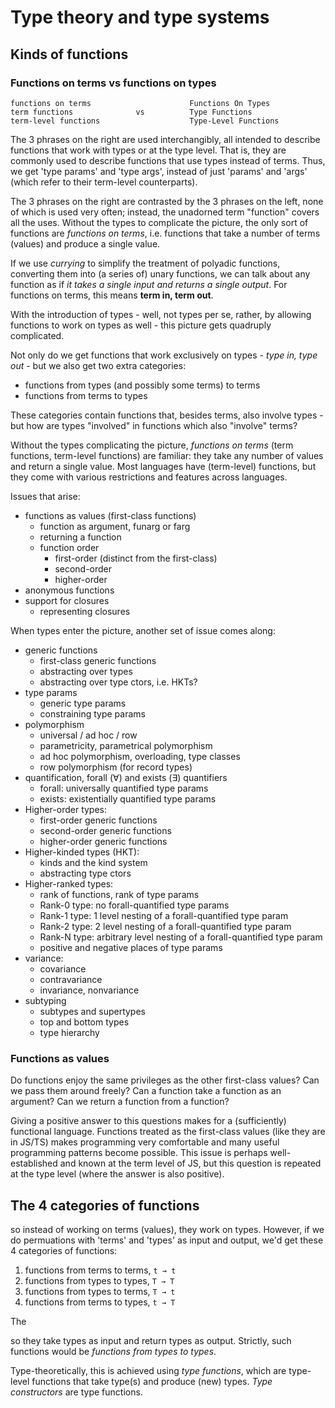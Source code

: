# Type theory and type systems

## Kinds of functions

### Functions on terms vs functions on types

```
functions on terms                      Functions On Types
term functions              vs          Type Functions
term-level functions                    Type-Level Functions
```

The 3 phrases on the right are used interchangibly, all intended to describe functions that work with types or at the type level. That is, they are commonly used to describe functions that use types instead of terms. Thus, we get 'type params' and 'type args', instead of just 'params' and 'args' (which refer to their term-level counterparts).

The 3 phrases on the right are contrasted by the 3 phrases on the left, none of which is used very often; instead, the unadorned term "function" covers all the uses. Without the types to complicate the picture, the only sort of functions are *functions on terms*, i.e. functions that take a number of terms (values) and produce a single value.

If we use *currying* to simplify the treatment of polyadic functions, converting them into (a series of) unary functions, we can talk about any function as if *it takes a single input and returns a single output*. For functions on terms, this means **term in, term out**.

With the introduction of types - well, not types per se, rather, by allowing functions to work on types as well - this picture gets quadruply complicated.

Not only do we get functions that work exclusively on types - *type in, type out* - but we also get two extra categories:
- functions from types (and possibly some terms) to terms
- functions from terms to types

These categories contain functions that, besides terms, also involve types - but how are types "involved" in functions which also "involve" terms?

Without the types complicating the picture, *functions on terms* (term functions, term-level functions) are familiar: they take any number of values and return a single value. Most languages have (term-level) functions, but they come with various restrictions and features across languages.

Issues that arise:
- functions as values (first-class functions)
  - function as argument, funarg or farg
  - returning a function
  - function order
    - first-order (distinct from the first-class)
    - second-order
    - higher-order
- anonymous functions
- support for closures
  - representing closures

When types enter the picture, another set of issue comes along:
- generic functions
  - first-class generic functions
  - abstracting over types
  - abstracting over type ctors, i.e. HKTs?
- type params
  - generic type params
  - constraining type params
- polymorphism
  - universal / ad hoc / row
  - parametricity, parametrical polymorphism
  - ad hoc polymorphism, overloading, type classes
  - row polymorphism (for record types)
- quantification, forall (∀) and exists (∃) quantifiers
  - forall: universally quantified type params
  - exists: existentially quantified type params
- Higher-order types:
  - first-order generic functions
  - second-order generic functions
  - higher-order generic functions
- Higher-kinded types (HKT):
  - kinds and the kind system
  - abstracting type ctors
- Higher-ranked types:
  - rank of functions, rank of type params
  - Rank-0 type: no forall-quantified type params
  - Rank-1 type: 1 level nesting of a forall-quantified type param
  - Rank-2 type: 2 level nesting of a forall-quantified type param
  - Rank-N type: arbitrary level nesting of a forall-quantified type param
  - positive and negative places of type params
- variance:
  - covariance
  - contravariance
  - invariance, nonvariance
- subtyping
  - subtypes and supertypes
  - top and bottom types
  - type hierarchy



### Functions as values

Do functions enjoy the same privileges as the other first-class values? Can we pass them around freely? Can a function take a function as an argument? Can we return a function from a function?

Giving a positive answer to this questions makes for a (sufficiently) functional language. Functions treated as the first-class values (like they are in JS/TS) makes programming very comfortable and many useful programming patterns become possible. This issue is perhaps well-established and known at the term level of JS, but this question is repeated at the type level (where the answer is also positive).






## The 4 categories of functions


so instead of working on terms (values), they work on types. However, if we do permuations with 'terms' and 'types' as input and output, we'd get these 4 categories of functions:
1. functions from terms to terms, `t → t`
2. functions from types to types, `T → T`
3. functions from types to terms, `T → t`
4. functions from terms to types, `t → T`

The 




so they take types as input and return types as output. Strictly, such functions would be *functions from types to types*.



Type-theoretically, this is achieved using *type functions*, which are type-level functions that take type(s) and produce (new) types. *Type constructors* are type functions.
